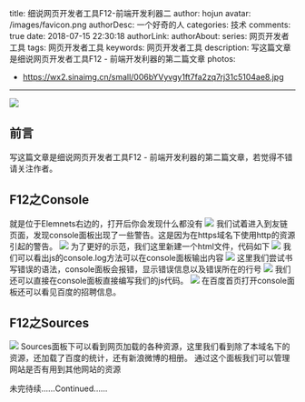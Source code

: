 title: 细说网页开发者工具F12-前端开发利器二
author: hojun
avatar: /images/favicon.png
authorDesc: 一个好奇的人
categories: 技术
comments: true
date: 2018-07-15 22:30:18
authorLink:
authorAbout:
series: 网页开发者工具
tags: 网页开发者工具
keywords: 网页开发者工具
description: 写这篇文章是细说网页开发者工具F12 - 前端开发利器的第二篇文章
photos:
 - https://wx2.sinaimg.cn/small/006bYVyvgy1ft7fa2zq7rj31c5104ae8.jpg
---
![](https://wx2.sinaimg.cn/large/006bYVyvgy1ft7fa2zq7rj31c5104ae8.jpg)

## 前言

写这篇文章是细说网页开发者工具F12 - 前端开发利器的第二篇文章，若觉得不错请关注作者。

## F12之Console
就是位于Elemnets右边的，打开后你会发现什么都没有
![](https://wx2.sinaimg.cn/large/006bYVyvgy1ftaqlm37dij318g0n2tbm.jpg)
我们试着进入到友链页面，发现console面板出现了一些警告。这是因为在https域名下使用http的资源引起的警告。
![](https://wx3.sinaimg.cn/large/006bYVyvgy1ftaqlmnsenj318g0n477y.jpg)
为了更好的示范，我们这里新建一个html文件，代码如下
![](https://wx4.sinaimg.cn/large/006bYVyvgy1ftaqln6mgyj318g0n1aab.jpg)
我们可以看出js的console.log方法可以在console面板输出内容
![](https://wx1.sinaimg.cn/large/006bYVyvgy1ftaqlnmbctj30y20d974m.jpg)
这里我们尝试书写错误的语法，console面板会报错，显示错误信息以及错误所在的行号
![](https://wx1.sinaimg.cn/large/006bYVyvgy1ftaqlo8wcqj30jq0j174i.jpg)
我们还可以直接在console面板直接编写我们的js代码。
![](https://wx2.sinaimg.cn/large/006bYVyvgy1ftaqlor1wpj318g0n23zu.jpg)
在百度首页打开console面板还可以看见百度的招聘信息。

## F12之Sources

![](https://wx1.sinaimg.cn/large/006bYVyvgy1ftax1438eyj31080ke481.jpg)
Sources面板下可以看到网页加载的各种资源，这里我们看到除了本域名下的资源，还加载了百度的统计，还有新浪微博的相册。
通过这个面板我们可以管理网站是否有用到其他网站的资源

未完待续......Continued......

